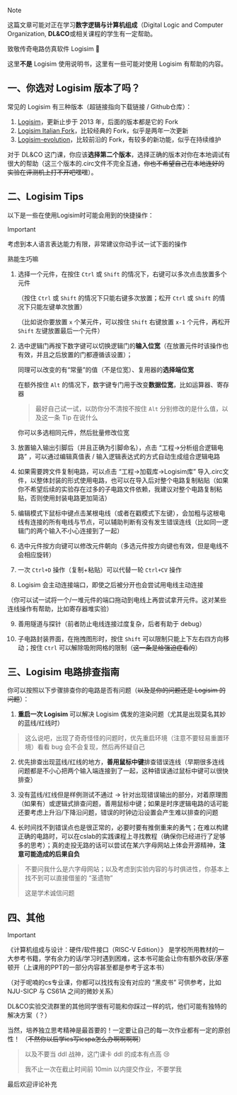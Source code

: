 > [!NOTE]
>
> 这篇文章可能对正在学习**数字逻辑与计算机组成**（Digital Logic and Computer Organization, **DL&CO**或相关课程的学生有一定帮助。
>
> 致敬传奇电路仿真软件 Logisim ​🫡

这里**不是** Logisim 使用说明书，这里有一些可能对使用 Logisim 有帮助的内容。



## 一、你选对 Logisim 版本了吗？

常见的 Logisim 有三种版本（超链接指向下载链接 / Github仓库）：

1. [Logisim](https://sourceforge.net/projects/circuit/)，更新止步于 2013 年，后面的版本都是它的 Fork
2. [Logisim Italian Fork](https://sourceforge.net/projects/logisimit/)，比较经典的 Fork，似乎是两年一次更新
3. [Logisim-evolution](https://github.com/logisim-evolution/logisim-evolution)，比较前沿的 Fork，有较多的新功能，似乎在持续维护

对于 DL&CO 这门课，你应该**选择第二个版本**，选择正确的版本对你在本地调试有很大的帮助（这三个版本的.circ文件不完全互通，~~你也不希望自己在本地连好的实验在评测机上打不开吧嘿嘿~~）。



## 二、Logisim Tips

以下是一些在使用Logisim时可能会用到的快捷操作：

> [!IMPORTANT]
>
> 考虑到本人语言表达能力有限，非常建议你动手试一试下面的操作
>
> 熟能生巧嘛

1. 选择一个元件，在按住 `Ctrl` 或 `Shift` 的情况下，右键可以多次点击放置多个元件

   （按住 `Ctrl` 或 `Shift` 的情况下只能右键多次放置；松开 `Ctrl` 或 `Shift` 的情况下只能左键单次放置）

   （比如说你要放置 `x` 个某元件，可以按住 `Shift` 右键放置 `x-1` 个元件，再松开 `Shift` 左键放置最后一个元件）



2. 选中逻辑门再按下数字键可以切换逻辑门的**输入位宽**（在放置元件时该操作也有效，并且之后放置的门都遵循该设置）；

   同理可以改变的有“常量”的值（不是位宽）、复用器的**选择端位宽**

   在额外按住 `Alt` 的情况下，数字键专门用于改变**数据位宽**，比如运算器、寄存器

   > 最好自己试一试，以防你分不清按不按住 `Alt` 分别修改的是什么值，以及这一条 Tip 在说什么

   你可以多选相同元件，然后批量修改位宽

   

3. 放置输入输出引脚后（并且正确为引脚命名），点击 “工程→分析组合逻辑电路” ，可以通过编辑真值表 / 输入逻辑表达式的方式自动生成组合逻辑电路



4. 如果需要跨文件复制电路，可以点击 “工程→加载库→Logisim库” 导入.circ文件，以整体封装的形式使用电路，也可以在导入后对整个电路复制粘贴（如果你不希望后续的实验存在过多的子电路文件依赖，我建议对整个电路复制粘贴，否则使用封装电路更加简洁）



5. 编辑模式下鼠标中键点击某根电线（或者在戳模式下左键），会加粗与这根电线有连接的所有电线与节点，可以辅助判断有没有发生错误连线（比如同一逻辑门的两个输入不小心连接到了一起）



6. 选中元件按方向键可以修改元件朝向（多选元件按方向键也有效，但是电线不会相应旋转）



7. 一次 `Ctrl+D` 操作（复制+粘贴）可以代替一轮 `Ctrl+CV` 操作



8. Logisim 会主动连接端口，即使之后被分开也会尝试用电线主动连接

（你可以试一试将一个/一堆元件的端口拖动到电线上再尝试拿开元件。这对某些连线操作有帮助，比如寄存器堆实验）



9. 善用隧道与探针（前者防止电线连接过度复杂，后者有助于 debug）



10. 子电路封装界面，在拖拽图形时，按住 `Shift` 可以限制只能上下左右四方向移动；按住 `Ctrl` 可以解除吸附网格的限制（~~这一条是给强迫症看的~~）



## 三、Logisim 电路排查指南

你可以按照以下步骤排查你的电路是否有问题（~~以及是你的问题还是 Logisim 的问题~~）：

1. **重启一次 Logisim** 可以解决 Logisim 偶发的渲染问题（尤其是出现莫名其妙的蓝线/红线时）

> 这么说吧，出现了奇奇怪怪的问题时，优先重启环境（注意不要轻易重置环境）看看 bug 会不会复现，然后再怀疑自己

2. 优先排查出现蓝线/红线的地方，**善用鼠标中键**排查错误连线（早期很多连线问题都是不小心把两个输入端连接到了一起，这种错误通过鼠标中键可以很快排查）

3. 没有蓝线/红线但是样例测试不通过 → 针对出现错误输出的部分，对着原理图（如果有）或逻辑式排查问题，善用鼠标中键；如果是时序逻辑电路的话可能还要考虑上升沿/下降沿问题，错误的时钟边沿设置会产生难以排查的问题

4. 长时间找不到错误点也是很正常的，必要时要有推倒重来的勇气；在难以构建正确的电路时，可以在cslab的实践课程上寻找教程（确保你已经进行了足够多的思考）；真的走投无路的话可以尝试在某六字母网站上体会开源精神，**注意可能造成的后果自负**

> 不要问我什么是六字母网站；以及考虑到实验内容的与时俱进性，你基本上找不到可以直接借鉴的 “圣遗物” 
>
> 这是学术诚信问题



## 四、其他

> [!IMPORTANT]
> 《计算机组成与设计：硬件/软件接口（RISC-V Edition）》 是学校所用教材的一大参考书籍，学有余力的话/学习时遇到困难，这本书可能会让你有额外收获/茅塞顿开（上课用的PPT的一部分内容甚至都是参考于这本书）
>
> （对于呢喃的cs专业课，你都可以找找有没有对应的 “黑皮书” 可供参考，比如 NJU-SICP 与 CS61A 之间的微妙关系）

DL&CO实验交流群里的其他同学很有可能和你踩过一样的坑，他们可能有独特的解决方案（？）

当然，培养独立思考精神是最首要的！一定要让自己的每一次作业都有一定的原创性！
（~~不然你以后学ics写icspa怎么办啊啊啊啊~~）

> 以及不要当 ddl 战神，这门课卡 ddl 的成本有点高 😢 
> 
> 我不止一次在截止时间前 10min 以内提交作业，不要学我

最后欢迎评论补充
